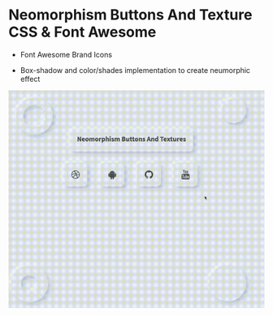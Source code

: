 # Neomorphism Buttons And Texture CSS & Font Awesome

- Font Awesome Brand Icons

- Box-shadow and color/shades implementation to create neumorphic effect




![neomorphismbuttonscss](img/neo.gif)